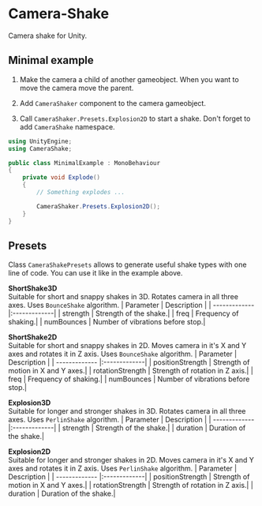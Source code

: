 # Camera-Shake
Camera shake for Unity. 

## Minimal example

1. Make the camera a child of another gameobject. When you want to move the camera move the parent. 

2. Add `CameraShaker` component to the camera gameobject. 

3. Call `CameraShaker.Presets.Explosion2D` to start a shake. Don't forget to add `CameraShake` namespace.

```csharp
using UnityEngine;
using CameraShake;

public class MinimalExample : MonoBehaviour
{
    private void Explode()
    {
        // Something explodes ...

        CameraShaker.Presets.Explosion2D();
    }
}
```
## Presets

Class `CameraShakePresets` allows to generate useful shake types with one line of code. You can use it like in the example above. 

__ShortShake3D__  
Suitable for short and snappy shakes in 3D. Rotates camera in all three axes. Uses `BounceShake` algorithm.
| Parameter        | Description | 
| ------------- |:-------------|
| strength     | Strength of the shake.|
| freq     | Frequency of shaking.|
| numBounces     | Number of vibrations before stop.|

__ShortShake2D__  
Suitable for short and snappy shakes in 2D. Moves camera in it's X and Y axes and rotates it in Z axis. Uses `BounceShake` algorithm.
| Parameter        | Description | 
| ------------- |:-------------|
| positionStrength     | Strength of motion in X and Y axes.|
| rotationStrength     | Strength of rotation in Z axis.|
| freq     | Frequency of shaking.|
| numBounces     | Number of vibrations before stop.|

__Explosion3D__  
Suitable for longer and stronger shakes in 3D. Rotates camera in all three axes. Uses `PerlinShake` algorithm.
| Parameter        | Description | 
| ------------- |:-------------|
| strength     | Strength of the shake.|
| duration     | Duration of the shake.|

__Explosion2D__  
Suitable for longer and stronger shakes in 2D. Moves camera in it's X and Y axes and rotates it in Z axis. Uses `PerlinShake` algorithm.
| Parameter        | Description | 
| ------------- |:-------------|
| positionStrength     | Strength of motion in X and Y axes.|
| rotationStrength     | Strength of rotation in Z axis.|
| duration     | Duration of the shake.|


